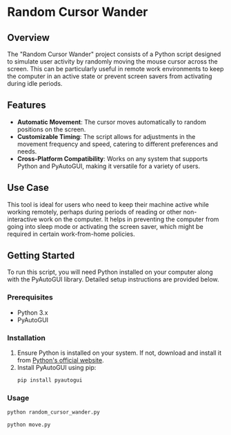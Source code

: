 # Random Cursor Wander

## Overview
The "Random Cursor Wander" project consists of a Python script designed to simulate user activity by randomly moving the mouse cursor across the screen. This can be particularly useful in remote work environments to keep the computer in an active state or prevent screen savers from activating during idle periods.

## Features
- **Automatic Movement**: The cursor moves automatically to random positions on the screen.
- **Customizable Timing**: The script allows for adjustments in the movement frequency and speed, catering to different preferences and needs.
- **Cross-Platform Compatibility**: Works on any system that supports Python and PyAutoGUI, making it versatile for a variety of users.

## Use Case
This tool is ideal for users who need to keep their machine active while working remotely, perhaps during periods of reading or other non-interactive work on the computer. It helps in preventing the computer from going into sleep mode or activating the screen saver, which might be required in certain work-from-home policies.

## Getting Started
To run this script, you will need Python installed on your computer along with the PyAutoGUI library. Detailed setup instructions are provided below.

### Prerequisites
- Python 3.x
- PyAutoGUI

### Installation
1. Ensure Python is installed on your system. If not, download and install it from [Python's official website](https://www.python.org/downloads/).
2. Install PyAutoGUI using pip:
   ```bash
   pip install pyautogui

### Usage 
```bash
python random_cursor_wander.py
```
```bash
python move.py
